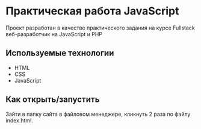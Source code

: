 # Практическая работа JavaScript

Проект разработан в качестве практического задания на курсе Fullstack веб-разработчик на JavaScript и PHP

## Используемые технологии

* HTML
* CSS
* JavaScript

## Как открыть/запустить

Зайти в папку сайта в файловом менеджере, кликнуть 2 раза по файлу index.html.